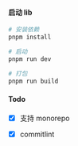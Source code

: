 <!--
 * @Descripttion:
 * @version:
 * @Author: June
 * @Date: 2023-03-17 22:02:02
 * @LastEditors: June
 * @LastEditTime: 2023-06-22 12:48:40
-->

#### 启动 lib

```bash
# 安装依赖
pnpm install

# 启动
pnpm run dev

# 打包
pnpm run build
```

#### Todo

- [x] 支持 monorepo

- [x] commitlint
